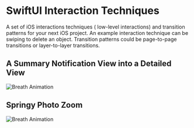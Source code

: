 # SwiftUI Interaction Techniques
A  set of iOS interactions techniques ( low-level interactions) and transition patterns for your next iOS project.  An example interaction technique can be swiping to delete an object. Transition patterns could be page-to-page transitions or layer-to-layer transitions. 

## **A Summary Notification View into a Detailed View**
![Breath Animation](https://github.com/amosgyamfi/swiftui-animation-library/blob/master/N/notifications.gif)

## **Springy Photo Zoom**
![Breath Animation](https://github.com/amosgyamfi/swiftui-animation-library/blob/master/P/springyPhotoZoom.gif)
